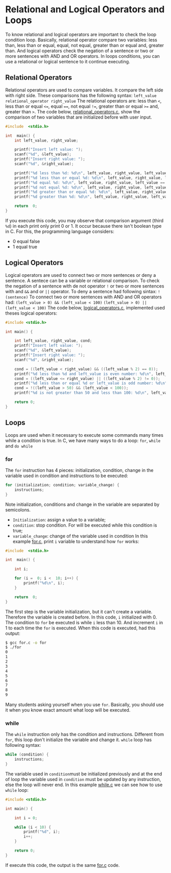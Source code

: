 # Relational and Logical Operators and Loops
To know relational and logical operators are important to check the loop condition loop. Basically, relational operator compare two variables: less than, less than or equal, equal, not equal, greater than or equal and, greater than. And logical operators check the negation of a sentence or two or more sentences with AND and OR operators. In loops conditions, you can use a relational or logical sentence to it continue executing.

## Relational Operators
Relational operators are used to compare variables. It compare the left side with right side. These comparisons has the following syntax:
`left_value relational_operator right_value`
The relational operators are: less than `<`, less than or equal `<=`, equal `==`, not equal `!=`, greater than or equal `>=` and, greater than `>`. The code below,  [relational_operators.c](https://github.com/emersonnaka/C/blob/master/Beginner/03%20-%20Relational%20Operators%20and%20Loops/relational_operators.c), show the comparison of two variables that are initialized before with user input.
```c
#include  <stdio.h>

int  main() {
    int left_value, right_value;

    printf("Insert left value: ");
    scanf("%d", &left_value);
    printf("Insert right value: ");
    scanf("%d", &right_value);

    printf("%d less than %d: %d\n", left_value, right_value, left_value < right_value);
    printf("%d less than or equal %d: %d\n", left_value, right_value, left_value <= right_value);
    printf("%d equal %d: %d\n", left_value, right_value, left_value == right_value);
    printf("%d not equal %d: %d\n", left_value, right_value, left_value != right_value);
    printf("%d greater than or equal %d: %d\n", left_value, right_value, left_value >= right_value);
    printf("%d greater than %d: %d\n", left_value, right_value, left_value > right_value);

    return  0;
}
```
If you execute this code, you may observe that comparison argument (third `%d`) in each print only print 0 or 1. It occur because there isn't boolean type in C. For this, the programming language considers:
* 0 equal false
* 1 equal true

## Logical Operators
Logical operators are used to connect two or more sentences or deny a sentence. A sentece can be a variable or relational comparison.
To check the negation of a sentence with de not operator `!` or two or more sentences with and `&&` and or `||` operator. To deny a sentence had following sintax:
`!(sentence)`
To connect two or more sentences with AND and OR operators had:
`(left_value > 0) && (left_value < 100)`
`(left_value > 0) || (left_value < 100)`
The code below, [logical_operators.c](https://github.com/emersonnaka/C/blob/master/Beginner/03%20-%20Relational%20and%20Logical%20Operators%20and%20Loops/logical_operators.c), implemented used theses logical operators:
```c
#include <stdio.h>

int main() {

    int left_value, right_value, cond;
    printf("Insert left value: ");
    scanf("%d", &left_value);
    printf("Insert right value: ");
    scanf("%d", &right_value);

    cond = ((left_value < right_value) && ((left_value % 2) == 0));
    printf("%d less than %d and left_value is even number: %d\n", left_value, right_value, cond);
    cond = ((left_value <= right_value) || ((left_value % 2) != 0));
    printf("%d less than or equal %d or left_value is odd number: %d\n", left_value, right_value, cond);
    cond = !((left_value > 50) && (left_value < 100));
    printf("%d is not greater than 50 and less than 100: %d\n", left_value, cond);

    return 0;
}
```

## Loops
Loops are used when it necessary to execute some commands many times while a condition is true. In C, we have many ways to do a loop: `for`, `while` and `do while`

### for
The `for` instruction has 4 pieces: initialization, condition, change in the variable used in condition and instructions to be executed:
```c
for (initialization; condition; variable_change) {
    instructions;
}
```
Note initialization, conditions and change in the variable are separated by semicolons.
* `Initialization`: assign a value to a variable;
* `condition`: stop condition. For will be executed while this condition is true;
* `variable_change`: change of the variable used in condition
In this example [for.c](https://github.com/emersonnaka/C/blob/master/Beginner/03%20-%20Relational%20and%20Logical%20Operators%20and%20Loops/for.c), print `i` variable to understand how `for` works:
```c
#include  <stdio.h>

int  main() {

    int i;

    for (i =  0; i <  10; i++) {
        printf("%d\n", i);
    }

    return  0;
}
```
The first step is the variable initialization, but it can't create a variable. Therefore the variable is created before. In this code, `i` initialized with 0. The condition to `for` be executed is while `i` less than 10. And increment `i` in 1 to each time the `for`  is executed.
When this code is executed, had this output:
```bash
$ gcc for.c -o for
$ ./for
0
1
2
3
4
5
6
7
8
9
```
Many students asking yourself when you use `for`. Basically, you should use it when you know exact amount  what loop will be executed.

### while
The `while` instruction only has the condition and instructions. Different from `for`, this loop don't initialize the variable and change it. `while` loop has following syntax:
```c
while (condition) {
	instructions;
}
```
The variable used in `condition`must be initialized previously and at the end of loop the variable used in `condition` must be updated by any instruction, else the loop will never end. In this example [while.c](https://github.com/emersonnaka/C/blob/master/Beginner/03%20-%20Relational%20and%20Logical%20Operators%20and%20Loops/while.c) we can see how to use `while` loop:
```c
#include <stdio.h>

int main() {

    int i = 0;

    while (i < 10) {
        printf("%d", i);
        i++;
    }

    return 0;
}
```
If execute this code, the output is the same [for.c](https://github.com/emersonnaka/C/blob/master/Beginner/03%20-%20Relational%20and%20Logical%20Operators%20and%20Loops/for.c) code.
